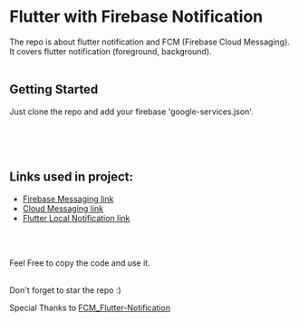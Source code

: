 # Flutter with Firebase Notification

The repo is about flutter notification and FCM (Firebase Cloud Messaging).<br>
It covers flutter notification (foreground, background).
<br><br>

## Getting Started

Just clone the repo and add your firebase 'google-services.json'.<br><br>

<br><br>
## Links used in project:

- [Firebase Messaging link](https://pub.dev/packages/firebase_messaging#-installing-tab-)
- [Cloud Messaging link](https://firebase.google.com/docs/cloud-messaging/android/client)
- [Flutter Local Notification link](https://pub.dev/packages/flutter_local_notifications#-installing-tab-)

<br><br>

Feel Free to copy the code and use it.<br><br>

Don't forget to star the repo :)

Special Thanks to [FCM_Flutter-Notification](https://github.com/Amanullahgit/FCM_Flutter-Notification)

